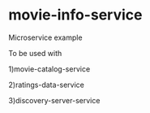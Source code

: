 # movie-info-service

Microservice example

To be used with

1)movie-catalog-service

2)ratings-data-service

3)discovery-server-service
